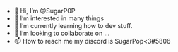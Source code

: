 - 👋 Hi, I’m @SugarP0P
- 👀 I’m interested in many things
- 🌱 I’m currently learning how to dev stuff.
- 💞️ I’m looking to collaborate on ...
- 📫 How to reach me my discord is SugarPop<3#5806 

